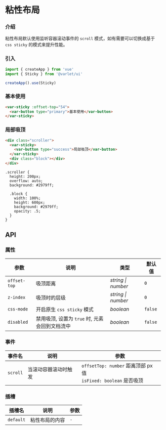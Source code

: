 # 粘性布局

### 介绍
粘性布局默认使用监听容器滚动事件的 `scroll` 模式，如有需要可以切换成基于 `css sticky` 的模式来提升性能。

### 引入

```js
import { createApp } from 'vue'
import { Sticky } from '@varlet/ui'

createApp().use(Sticky)
```

### 基本使用

```html
<var-sticky :offset-top="54">
  <var-button type="primary">基本使用</var-button>
</var-sticky>
```

### 局部吸顶

```html
<div class="scroller">
  <var-sticky>
    <var-button type="success">局部吸顶</var-button>
  </var-sticky>
  <div class="block"></div>
</div>
```

```less
.scroller {
  height: 200px;
  overflow: auto;
  background: #2979ff;

  .block {
    width: 100%;
    height: 600px;
    background: #2979ff;
    opacity: .5;
  }
}
```

## API

### 属性

| 参数 | 说明 | 类型 | 默认值 |
| --- | --- | --- | --- |
| `offset-top` | 吸顶距离 | _string \| number_ | `0` |
| `z-index` | 吸顶时的层级 | _string \| number_ | `0` |
| `css-mode` | 开启原生 `css sticky` 模式 | _boolean_ | `false` |
| `disabled` | 禁用吸顶, 设置为 `true` 时, 元素会回到文档流中 | _boolean_ | `false` |

### 事件

| 事件名 | 说明 | 参数 |
| --- | --- | --- |
| `scroll` | 当滚动容器滚动时触发 | `offsetTop: number` 距离顶部 px 值 <br> `isFixed: boolean` 是否吸顶 |

### 插槽

| 插槽名 | 说明 | 参数 |
| --- | --- | --- |
| `default` | 粘性布局的内容 | `-` |